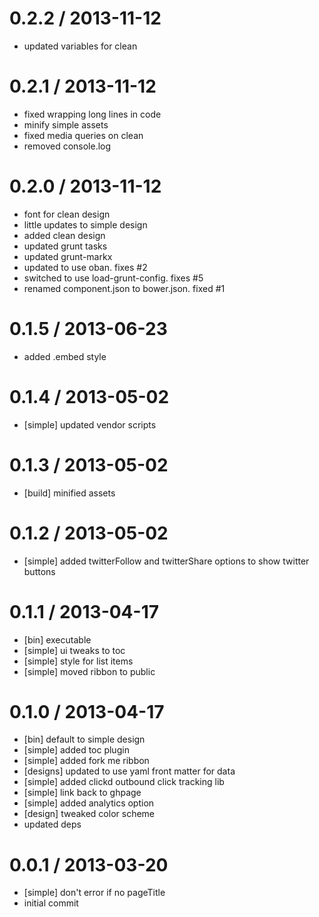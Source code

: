 
0.2.2 / 2013-11-12 
==================

  * updated variables for clean

0.2.1 / 2013-11-12 
==================

  * fixed wrapping long lines in code
  * minify simple assets
  * fixed media queries on clean
  * removed console.log

0.2.0 / 2013-11-12 
==================

  * font for clean design
  * little updates to simple design
  * added clean design
  * updated grunt tasks
  * updated grunt-markx
  * updated to use oban.  fixes #2
  * switched to use load-grunt-config.  fixes #5
  * renamed component.json to bower.json. fixed #1

0.1.5 / 2013-06-23 
==================

  * added .embed style

0.1.4 / 2013-05-02 
==================

  * [simple] updated vendor scripts

0.1.3 / 2013-05-02 
==================

  * [build] minified assets

0.1.2 / 2013-05-02 
==================

  * [simple] added twitterFollow and twitterShare options to show twitter buttons

0.1.1 / 2013-04-17 
==================

  * [bin] executable
  * [simple] ui tweaks to toc
  * [simple] style for list items
  * [simple] moved ribbon to public

0.1.0 / 2013-04-17 
==================

  * [bin] default to simple design
  * [simple] added toc plugin
  * [simple] added fork me ribbon
  * [designs] updated to use yaml front matter for data
  * [simple] added clickd outbound click tracking lib
  * [simple] link back to ghpage
  * [simple] added analytics option
  * [design] tweaked color scheme
  * updated deps

0.0.1 / 2013-03-20 
==================

  * [simple] don't error if no pageTitle
  * initial commit
